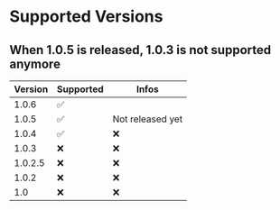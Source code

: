 # Supported Versions

## When 1.0.5 is released, 1.0.3 is not supported anymore


| Version | Supported          | Infos            |
| ------- | ------------------ | ---------------  |
| 1.0.6   | :white_check_mark: |                  |
| 1.0.5   | :white_check_mark: | Not released yet |
| 1.0.4   | :white_check_mark: |    :x:           |
| 1.0.3   | :x:                |    :x:           |
| 1.0.2.5 | :x:                |    :x:           |
| 1.0.2   | :x:                |    :x:           |
| 1.0     | :x:                |    :x:           |
